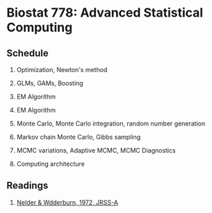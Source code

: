 # Biostat 778: Advanced Statistical Computing

## Schedule

1. Optimization, Newton's method

2. GLMs, GAMs, Boosting

3. EM Algorithm

4. EM Algorithm

5. Monte Carlo, Monte Carlo integration, random number generation

6. Markov chain Monte Carlo, Gibbs sampling

7. MCMC variations, Adaptive MCMC, MCMC Diagnostics

8. Computing architecture


## Readings

1. [Nelder & Wdderburn, 1972, JRSS-A](readings/Nelder-Wedderburn-1972-JRSSA.pdf)
